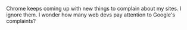 Chrome keeps coming up with new things to complain about my sites. I ignore them. I wonder how many web devs pay attention to Google's complaints?
